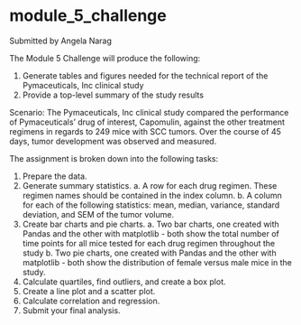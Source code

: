 # module_5_challenge

Submitted by Angela Narag

The Module 5 Challenge will produce the following: 
1) Generate tables and figures needed for the technical report of the Pymaceuticals, Inc clinical study
2) Provide a top-level summary of the study results

Scenario: 
The Pymaceuticals, Inc clinical study compared the performance of Pymaceuticals’ drug of interest, Capomulin, against the other treatment regimens in regards to 249 mice with SCC tumors. Over the course of 45 days, tumor development was observed and measured.

The assignment is broken down into the following tasks:
1) Prepare the data.
2) Generate summary statistics.
    a. A row for each drug regimen. These regimen names should be contained in the index column.
    b. A column for each of the following statistics: mean, median, variance, standard deviation, and SEM of the tumor volume.
3) Create bar charts and pie charts.
    a. Two bar charts, one created with Pandas and the other with matplotlib - both show the total number of time points for all mice tested for each drug regimen throughout the study
    b. Two pie charts, one created with Pandas and the other with matplotlib - both show the distribution of female versus male mice in the study.
4) Calculate quartiles, find outliers, and create a box plot.
5) Create a line plot and a scatter plot.
6) Calculate correlation and regression.
7) Submit your final analysis.
